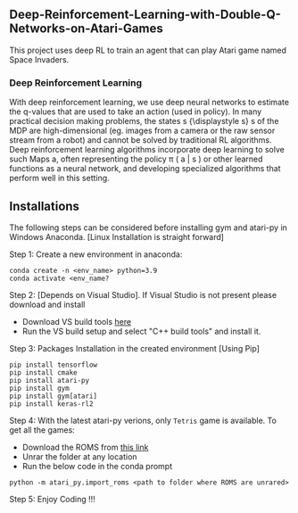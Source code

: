 ## Deep-Reinforcement-Learning-with-Double-Q-Networks-on-Atari-Games
This project uses deep RL to train an agent that can play Atari game named Space Invaders. 
### Deep Reinforcement Learning
With deep reinforcement learning, we use deep neural networks to estimate the q-values that are used to take an action (used in policy). In many practical decision making problems, the states s {\displaystyle s} s of the MDP are high-dimensional (eg. images from a camera or the raw sensor stream from a robot) and cannot be solved by traditional RL algorithms. Deep reinforcement learning algorithms incorporate deep learning to solve such Maps a, often representing the policy π ( a | s ) or other learned functions as a neural network, and developing specialized algorithms that perform well in this setting.

## Installations

The following steps can be considered before installing gym and atari-py in Windows Anaconda. [Linux Installation is straight forward]

Step 1: Create a new environment in anaconda: 
```
conda create -n <env_name> python=3.9
conda activate <env_name?
```

Step 2: [Depends on Visual Studio]. If Visual Studio is not present please download and install
   - Download VS build tools [here](https://visualstudio.microsoft.com/thank-you-downloading-visual-studio/?sku=BuildTools&rel=16)
   - Run the VS build setup and select "C++ build tools" and install it.

Step 3: Packages Installation in the created environment [Using Pip]
```
pip install tensorflow
pip install cmake
pip install atari-py
pip install gym
pip install gym[atari]
pip install keras-rl2
```

Step 4: With the latest atari-py verions, only `Tetris` game is available. To get all the games:
   - Download the ROMS from [this link](http://www.atarimania.com/rom_collection_archive_atari_2600_roms.html)
   - Unrar the folder at any location
   - Run the below code in the conda prompt
```
python -m atari_py.import_roms <path to folder where ROMS are unrared>
```

Step 5: Enjoy Coding !!!
